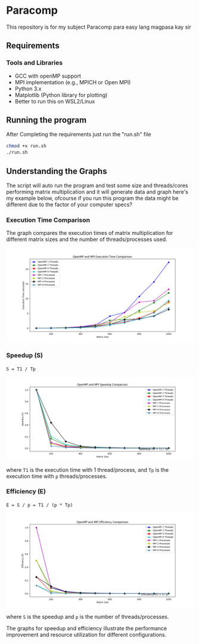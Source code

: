 # Paracomp

This repository is for my subject Paracomp para easy lang magpasa kay sir

## Requirements

### Tools and Libraries
- GCC with openMP support
- MPI implementation (e.g., MPICH or Open MPI)
- Python 3.x
- Matplotlib (Python library for plotting)
- Better to run this on WSL2/Linux 

## Running the program
After Completing the requirements just run the "run.sh" file

```bash
chmod +x run.sh
./run.sh
```

## Understanding the Graphs
The script will auto run the program and test some size and threads/cores performing matrix multiplication
and it will generate data and graph here's my example below, ofcourse if you run this program the data might be 
different due to the factor of your computer specs?

### Execution Time Comparison
The graph compares the execution times of matrix multiplication for different matrix sizes and the number of threads/processes used.

![Time_Comparison](/OpenMP_and_MPI_Execution_Time_Comparison.png)

### Speedup (S)
`S = T1 / Tp`

![Speedup_Comparison](/OpenMP_and_MPI_Speedup_Comparison.png)

where `T1` is the execution time with 1 thread/process, and `Tp` is the execution time with `p` threads/processes.

### Efficiency (E)
`E = S / p = T1 / (p * Tp)`

![Efficiency_Comparison](/OpenMP_and_MPI_Efficiency_Comparison.png)

where `S` is the speedup and `p` is the number of threads/processes.

The graphs for speedup and efficiency illustrate the performance improvement and resource utilization for different configurations.
